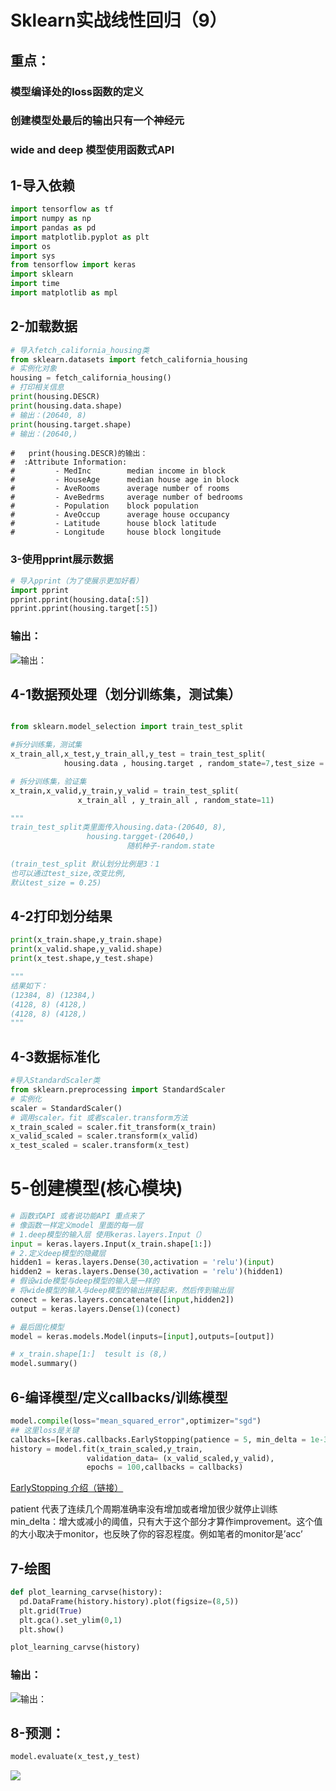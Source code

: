 # Sklearn实战线性回归（9）
## 重点：
### 模型编译处的loss函数的定义
### 创建模型处最后的输出只有一个神经元 
### wide and deep 模型使用函数式API

## 1-导入依赖

```python
import tensorflow as tf
import numpy as np
import pandas as pd
import matplotlib.pyplot as plt
import os
import sys
from tensorflow import keras
import sklearn
import time
import matplotlib as mpl 
 ```
 ## 2-加载数据

 ```python
# 导入fetch_california_housing类
from sklearn.datasets import fetch_california_housing 
# 实例化对象
housing = fetch_california_housing()
# 打印相关信息
print(housing.DESCR)
print(housing.data.shape)
# 输出：(20640, 8)
print(housing.target.shape)
# 输出：(20640,)
 ```

 
 ```
#   print(housing.DESCR)的输出：
#  :Attribute Information:
#         - MedInc        median income in block
#         - HouseAge      median house age in block
#         - AveRooms      average number of rooms
#         - AveBedrms     average number of bedrooms
#         - Population    block population
#         - AveOccup      average house occupancy
#         - Latitude      house block latitude
#         - Longitude     house block longitude
 ```

### 3-使用pprint展示数据

 ```python
# 导入pprint（为了使展示更加好看）
import pprint
pprint.pprint(housing.data[:5])
pprint.pprint(housing.target[:5])
```

### 输出：
![输出：](/1.png)

## 4-1数据预处理（划分训练集，测试集）

 ```python

from sklearn.model_selection import train_test_split

#拆分训练集，测试集
x_train_all,x_test,y_train_all,y_test = train_test_split(
             housing.data , housing.target , random_state=7,test_size = 0.2)

# 拆分训练集，验证集
x_train,x_valid,y_train,y_valid = train_test_split(
                x_train_all , y_train_all , random_state=11)

"""
train_test_split类里面传入housing.data-(20640, 8),
                  housing.targget-(20640,)
                           随机种子-random.state

(train_test_split 默认划分比例是3：1 
也可以通过test_size,改变比例,
默认test_size = 0.25)                    
```
## 4-2打印划分结果
 ```python
print(x_train.shape,y_train.shape)
print(x_valid.shape,y_valid.shape)
print(x_test.shape,y_test.shape)

"""
结果如下：
(12384, 8) (12384,)
(4128, 8) (4128,)
(4128, 8) (4128,)
"""
 ```
## 4-3数据标准化

 ```python
 #导入StandardScaler类
from sklearn.preprocessing import StandardScaler
# 实例化
scaler = StandardScaler()
# 调用scaler。fit 或者scaler.transform方法
x_train_scaled = scaler.fit_transform(x_train)
x_valid_scaled = scaler.transform(x_valid)
x_test_scaled = scaler.transform(x_test)
 ```

# 5-创建模型(核心模块)


 ```python
# 函数式API 或者说功能API 重点来了
# 像函数一样定义model 里面的每一层
# 1.deep模型的输入层 使用keras.layers.Input（）
input = keras.layers.Input(x_train.shape[1:])
# 2.定义deep模型的隐藏层
hidden1 = keras.layers.Dense(30,activation = 'relu')(input)
hidden2 = keras.layers.Dense(30,activation = 'relu')(hidden1)
# 假设wide模型与deep模型的输入是一样的
# 将wide模型的输入与deep模型的输出拼接起来，然后传到输出层
conect = keras.layers.concatenate([input,hidden2])
output = keras.layers.Dense(1)(conect)

# 最后固化模型
model = keras.models.Model(inputs=[input],outputs=[output])

# x_train.shape[1:]  tesult is (8,)
model.summary()
 ```

 ## 6-编译模型/定义callbacks/训练模型

  ```python
model.compile(loss="mean_squared_error",optimizer="sgd")
## 这里loss是关键  
callbacks=[keras.callbacks.EarlyStopping(patience = 5, min_delta = 1e-3)]
  history = model.fit(x_train_scaled,y_train,
                   validation_data= (x_valid_scaled,y_valid),
                   epochs = 100,callbacks = callbacks)
   ```






 [EarlyStopping 介绍（链接）](https://blog.csdn.net/zwqjoy/article/details/86677030)

 patient 代表了连续几个周期准确率没有增加或者增加很少就停止训练
 min_delta：增大或减小的阈值，只有大于这个部分才算作improvement。这个值的大小取决于monitor，也反映了你的容忍程度。例如笔者的monitor是’acc’
 
  ## 7-绘图

  ```python
def plot_learning_carvse(history):
    pd.DataFrame(history.history).plot(figsize=(8,5))
    plt.grid(True)
    plt.gca().set_ylim(0,1)
    plt.show()

plot_learning_carvse(history)
```
### 输出：
![输出：](/2.png)

## 8-预测：
```python
model.evaluate(x_test,y_test)
```

<img src="屏幕截图.jpg">